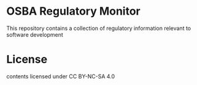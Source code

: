 # OSBA Regulatory Monitor
This repository contains a collection of regulatory information relevant to software development 




# License
contents licensed under CC BY-NC-SA 4.0
